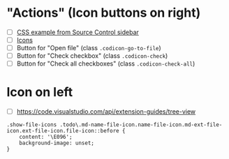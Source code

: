 # "Actions" (Icon buttons on right)
- [ ] [CSS example from Source Control sidebar](https://github.com/microsoft/vscode/blob/main/src/vs/workbench/contrib/scm/browser/media/scm.css)
- [ ] [Icons](https://microsoft.github.io/vscode-codicons/dist/codicon.html)
- [ ] Button for "Open file" (class `.codicon-go-to-file`)
- [ ] Button for "Check checkbox" (class `.codicon-check`)
- [ ] Button for "Check all checkboxes" (class `.codicon-check-all`)
# Icon on left
- [ ] https://code.visualstudio.com/api/extension-guides/tree-view
```
.show-file-icons .todo\.md-name-file-icon.name-file-icon.md-ext-file-icon.ext-file-icon.file-icon::before {
    content: '\E096';
    background-image: unset;
}
```
